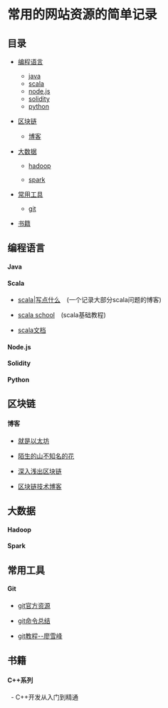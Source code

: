 # 常用的网站资源的简单记录

## 目录

  * [编程语言](#1.1)

    * [java](#1.1.1)
    * [scala](#1.1.2)
    * [node.js](#1.1.3)
    * [solidity](#1.1.4)
    * [python](#1.1.5)

  * [区块链](#1.2)

    * [博客](#1.2.1)

  * [大数据](#1.3)

    * [hadoop](#1.3.1)

    * [spark](#1.3.2)

  * [常用工具](#1.4)

    * [git](#1.4.1)

  * [书籍](#1.5)


<h2 id="1.1">编程语言</h2>

<h4 id="1.1.1">Java</h4>

<h4 id="1.1.2">Scala</h4>

  - [scala|写点什么](http://hongjiang.info/scala/)&emsp;(一个记录大部分scala问题的博客)

  - [scala school](http://twitter.github.io/scala_school/zh_cn/basics.html)&emsp;(scala基础教程)

  - [scala文档](http://docs.scala-lang.org/tour/basics.html)



<h4 id="1.1.3">Node.js</h4>

<h4 id="1.1.4">Solidity</h4>

<h4 id="1.1.4">Python</h4>

<h2 id="1.2">区块链</h2>


<h4 id="1.2.1">博客</h4>

  - [就是以太坊](https://www.94eth.com/)

  - [陌生的山不知名的花](https://mshk.top/)

  - [深入浅出区块链](https://learnblockchain.cn/)

  - [区块链技术博客](http://me.tryblockchain.org/)

<h2 id="1.3">大数据</h2>

<h4 id="1.3.1">Hadoop</h4>

<h4 id="1.3.2">Spark</h4>

<h2 id="1.4">常用工具</h2>

<h4 id="1.4.1">Git</h4>

  - [git官方资源](https://git-scm.com/docs)

  - [git命令总结](https://www.cnblogs.com/mengdd/p/4153773.html)
  - [git教程--廖雪峰](https://www.liaoxuefeng.com/wiki/0013739516305929606dd18361248578c67b8067c8c017b000/)

<h2 id="1.5">书籍</h2>

<h4 id="1.5.1">C++系列</h4>

   - C++开发从入门到精通



